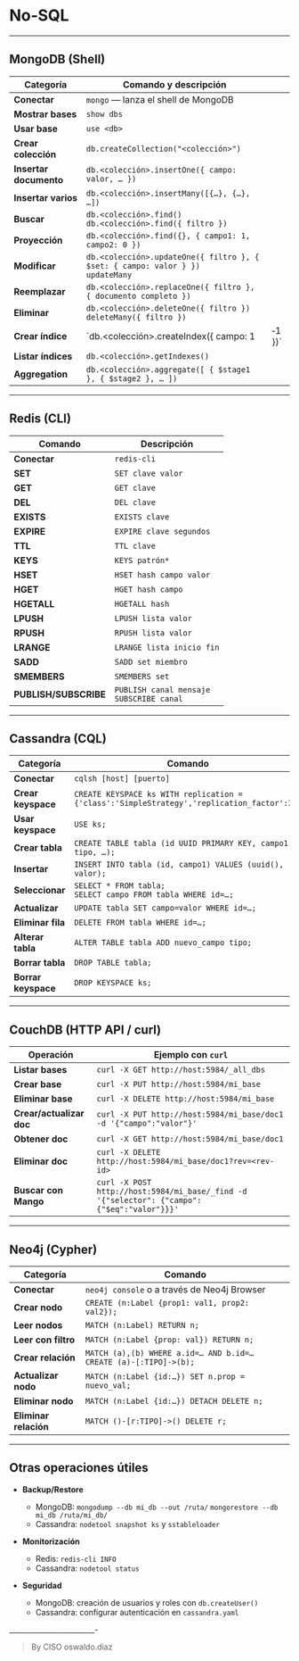 # No‑SQL

---

## MongoDB (Shell)

| Categoría              | Comando y descripción                                                              |         |
| ---------------------- | ---------------------------------------------------------------------------------- | ------- |
| **Conectar**           | `mongo` — lanza el shell de MongoDB                                                |         |
| **Mostrar bases**      | `show dbs`                                                                         |         |
| **Usar base**          | `use <db>`                                                                         |         |
| **Crear colección**    | `db.createCollection("<colección>")`                                               |         |
| **Insertar documento** | `db.<colección>.insertOne({ campo: valor, … })`                                    |         |
| **Insertar varios**    | `db.<colección>.insertMany([{…}, {…}, …])`                                         |         |
| **Buscar**             | `db.<colección>.find()`<br>`db.<colección>.find({ filtro })`                       |         |
| **Proyección**         | `db.<colección>.find({}, { campo1: 1, campo2: 0 })`                                |         |
| **Modificar**          | `db.<colección>.updateOne({ filtro }, { $set: { campo: valor } })`<br>`updateMany` |         |
| **Reemplazar**         | `db.<colección>.replaceOne({ filtro }, { documento completo })`                    |         |
| **Eliminar**           | `db.<colección>.deleteOne({ filtro })`<br>`deleteMany({ filtro })`                 |         |
| **Crear índice**       | \`db.\<colección>.createIndex({ campo: 1                                           | ‑1 })\` |
| **Listar índices**     | `db.<colección>.getIndexes()`                                                      |         |
| **Aggregation**        | `db.<colección>.aggregate([ { $stage1 }, { $stage2 }, … ])`                        |         |

---

## Redis (CLI)

| Comando               | Descripción                                  |
| --------------------- | -------------------------------------------- |
| **Conectar**          | `redis-cli`                                  |
| **SET**               | `SET clave valor`                            |
| **GET**               | `GET clave`                                  |
| **DEL**               | `DEL clave`                                  |
| **EXISTS**            | `EXISTS clave`                               |
| **EXPIRE**            | `EXPIRE clave segundos`                      |
| **TTL**               | `TTL clave`                                  |
| **KEYS**              | `KEYS patrón*`                               |
| **HSET**              | `HSET hash campo valor`                      |
| **HGET**              | `HGET hash campo`                            |
| **HGETALL**           | `HGETALL hash`                               |
| **LPUSH**             | `LPUSH lista valor`                          |
| **RPUSH**             | `RPUSH lista valor`                          |
| **LRANGE**            | `LRANGE lista inicio fin`                    |
| **SADD**              | `SADD set miembro`                           |
| **SMEMBERS**          | `SMEMBERS set`                               |
| **PUBLISH/SUBSCRIBE** | `PUBLISH canal mensaje`<br>`SUBSCRIBE canal` |

---

## Cassandra (CQL)

| Categoría           | Comando                                                                                    |
| ------------------- | ------------------------------------------------------------------------------------------ |
| **Conectar**        | `cqlsh [host] [puerto]`                                                                    |
| **Crear keyspace**  | `CREATE KEYSPACE ks WITH replication = {'class':'SimpleStrategy','replication_factor':3};` |
| **Usar keyspace**   | `USE ks;`                                                                                  |
| **Crear tabla**     | `CREATE TABLE tabla (id UUID PRIMARY KEY, campo1 tipo, …);`                                |
| **Insertar**        | `INSERT INTO tabla (id, campo1) VALUES (uuid(), valor);`                                   |
| **Seleccionar**     | `SELECT * FROM tabla;`<br>`SELECT campo FROM tabla WHERE id=…;`                            |
| **Actualizar**      | `UPDATE tabla SET campo=valor WHERE id=…;`                                                 |
| **Eliminar fila**   | `DELETE FROM tabla WHERE id=…;`                                                            |
| **Alterar tabla**   | `ALTER TABLE tabla ADD nuevo_campo tipo;`                                                  |
| **Borrar tabla**    | `DROP TABLE tabla;`                                                                        |
| **Borrar keyspace** | `DROP KEYSPACE ks;`                                                                        |

---

## CouchDB (HTTP API / curl)

| Operación                | Ejemplo con `curl`                                                                          |
| ------------------------ | ------------------------------------------------------------------------------------------- |
| **Listar bases**         | `curl -X GET http://host:5984/_all_dbs`                                                     |
| **Crear base**           | `curl -X PUT http://host:5984/mi_base`                                                      |
| **Eliminar base**        | `curl -X DELETE http://host:5984/mi_base`                                                   |
| **Crear/actualizar doc** | `curl -X PUT http://host:5984/mi_base/doc1 -d '{"campo":"valor"}'`                          |
| **Obtener doc**          | `curl -X GET http://host:5984/mi_base/doc1`                                                 |
| **Eliminar doc**         | `curl -X DELETE http://host:5984/mi_base/doc1?rev=<rev-id>`                                 |
| **Buscar con Mango**     | `curl -X POST http://host:5984/mi_base/_find -d '{"selector": {"campo": {"$eq":"valor"}}}'` |

---

## Neo4j (Cypher)

| Categoría             | Comando                                                          |
| --------------------- | ---------------------------------------------------------------- |
| **Conectar**          | `neo4j console` o a través de Neo4j Browser                      |
| **Crear nodo**        | `CREATE (n:Label {prop1: val1, prop2: val2});`                   |
| **Leer nodos**        | `MATCH (n:Label) RETURN n;`                                      |
| **Leer con filtro**   | `MATCH (n:Label {prop: val}) RETURN n;`                          |
| **Crear relación**    | `MATCH (a),(b) WHERE a.id=… AND b.id=… CREATE (a)-[:TIPO]->(b);` |
| **Actualizar nodo**   | `MATCH (n:Label {id:…}) SET n.prop = nuevo_val;`                 |
| **Eliminar nodo**     | `MATCH (n:Label {id:…}) DETACH DELETE n;`                        |
| **Eliminar relación** | `MATCH ()-[r:TIPO]->() DELETE r;`                                |

---

## Otras operaciones útiles

* **Backup/Restore**

  * MongoDB: `mongodump --db mi_db --out /ruta/`
    `mongorestore --db mi_db /ruta/mi_db/`
  * Cassandra: `nodetool snapshot ks` y `sstableloader`
* **Monitorización**

  * Redis: `redis-cli INFO`
  * Cassandra: `nodetool status`
* **Seguridad**

  * MongoDB: creación de usuarios y roles con `db.createUser()`
  * Cassandra: configurar autenticación en `cassandra.yaml`

________________________-

> By CISO oswaldo.diaz
